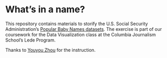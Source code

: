 # What’s in a name?

This repository contains materials to storify the U.S. Social Security Administration’s [Popular Baby Names datasets](https://www.ssa.gov/oact/babynames/limits.html). The exercise is part of our coursework for the Data Visualization class at the Columbia Journalism School’s Lede Program.

Thanks to [Youyou Zhou](https://www.linkedin.com/in/youyouz) for the instruction.